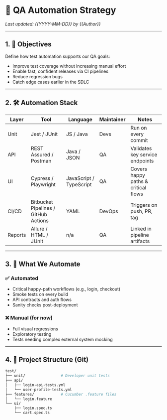 # 🧪 QA Automation Strategy

_Last updated: {{YYYY-MM-DD}} by {{Author}}_

---

## 1. 🎯 Objectives

Define how test automation supports our QA goals:

- Improve test coverage without increasing manual effort
- Enable fast, confident releases via CI pipelines
- Reduce regression bugs
- Catch edge cases earlier in the SDLC

---

## 2. 🛠️ Automation Stack

| Layer | Tool | Language | Maintainer | Notes |
|-------|------|----------|------------|-------|
| Unit | Jest / JUnit | JS / Java | Devs | Run on every commit |
| API | REST Assured / Postman | Java / JSON | QA | Validates key service endpoints |
| UI | Cypress / Playwright | JavaScript / TypeScript | QA | Covers happy paths & critical flows |
| CI/CD | Bitbucket Pipelines / GitHub Actions | YAML | DevOps | Triggers on push, PR, tag |
| Reports | Allure / HTML / JUnit | n/a | QA | Linked in pipeline artifacts |

---

## 3. 🤖 What We Automate

### ✅ Automated
- Critical happy-path workflows (e.g., login, checkout)
- Smoke tests on every build
- API contracts and auth flows
- Sanity checks post-deployment

### ❌ Manual (for now)
- Full visual regressions
- Exploratory testing
- Tests needing complex external system mocking

---

## 4. 📂 Project Structure (Git)

```bash
test/
├── unit/                # Developer unit tests
├── api/
│   ├── login-api-tests.yml
│   └── user-profile-tests.yml
├── features/            # Cucumber .feature files
│   └── login.feature
└── ui/
    ├── login.spec.ts
    └── cart.spec.ts
